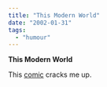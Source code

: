 ```yaml
---
title: "This Modern World"
date: "2002-01-31"
tags: 
  - "humour"
---
```


**This Modern World**

This [comic](http://www.thismodernworld.com/) cracks me up.
